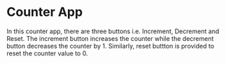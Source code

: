 # Counter App
In this counter app, there are three buttons i.e. Increment, Decrement and Reset. The increment button increases the counter while the decrement button decreases the counter by 1. Similarly, reset buttton is provided to reset the counter value to 0.
